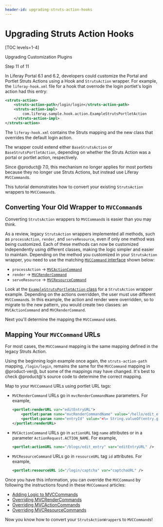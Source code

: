 ```yaml
---
header-id: upgrading-struts-action-hooks
---
```


# Upgrading Struts Action Hooks

[TOC levels=1-4]

<div class="learn-path-step row">
    <p id="stepTitle">Upgrading Customization Plugins</p><p>Step 11 of 11</p>
</div>

In Liferay Portal 6.1 and 6.2, developers could customize the Portal and Portlet
Struts Actions using a Hook and `StrutsAction` wrapper. For example, the
`liferay-hook.xml` file for a hook that overrode the login portlet's login
action had this entry:

```xml
<struts-action>
    <struts-action-path>/login/login</struts-action-path>
    <struts-action-impl>
        com.liferay.sample.hook.action.ExampleStrutsPortletAction
    </struts-action-impl>
</struts-action>
```

The `liferay-hook.xml` contains the Struts mapping and the new class that 
overrides the default login action. 

The wrapper could extend either `BaseStrutsAction` or `BaseStrutsPortletAction`,
depending on whether the Struts Action was a portal or portlet action,
respectively.

Since @product@ 7.0, this mechanism no longer applies for most portlets because
they no longer use Struts Actions, but instead use Liferay `MVCCommand`s.

This tutorial demonstrates how to convert your existing `StrutsAction` wrappers
to `MVCCommand`s. 

## Converting Your Old Wrapper to `MVCCommand`s

Converting `StrutsAction` wrappers to `MVCCommand`s is easier than you may
think.

As a review, legacy `StrutsAction` wrappers implemented all methods, such as
`processAction`, `render`, and `serveResource`, even if only one method was
being customized. Each of these methods can now be customized independently
using different classes, making the logic simpler and easier to maintain.
Depending on the method you customized in your `StrutsAction` wrapper, you need
to use the matching 
[`MVCCommand` interface](@platform-ref@/7.2-latest/javadocs/portal-kernel/com/liferay/portal/kernel/portlet/bridges/mvc/MVCCommand.html)
shown below:

-   `processAction` &rarr; [`MVCActionCommand`](@platform-ref@/7.2-latest/javadocs/portal-kernel/com/liferay/portal/kernel/portlet/bridges/mvc/MVCActionCommand.html)
-   `render` &rarr; [`MVCRenderCommand`](@platform-ref@/7.2-latest/javadocs/portal-kernel/com/liferay/portal/kernel/portlet/bridges/mvc/MVCRenderCommand.html)
-   `serveResource` &rarr; [`MVCResourceCommand`](@platform-ref@/7.2-latest/javadocs/portal-kernel/com/liferay/portal/kernel/portlet/bridges/mvc/MVCResourceCommand.html)

Look at the
[`ExampleStrutsPortletAction` class](/docs/6-2/tutorials/-/knowledge_base/t/overriding-and-adding-struts-actions)
for a `StrutsAction` wrapper example. Depending on the actions overridden, the
user must use different `MVCCommand`s. In this example, the action and render
were overridden, so to migrate to the new pattern, you would create two classes:
an `MVCActionCommand` and `MVCRenderCommand`.

Next you'll determine the mapping the `MVCCommand` uses.

## Mapping Your `MVCCommand` URLs

For most cases, the `MVCCommand` mapping is the same mapping defined in the 
legacy Struts Action.

Using the beginning login example once again, the `struts-action-path` mapping,
`/login/login`, remains the same for the `MVCCommand` mapping in @product-ver@,
but some of the mappings may have changed. It's best to check @product@'s source
code to determine the correct mapping.

Map to your `MVCCommand` URLs using portlet URL tags:

- `MVCRenderCommand` URLs go in `mvcRenderCommandName` parameters. For
  example,

    ```xml
    <portlet:renderURL var="editEntryURL">
        <portlet:param name="mvcRenderCommandName" value="/hello/edit_entry" />
        <portlet:param name="entryId" value="<%= String.valueOf(entry.getEntryId()) %>" />
    </portlet:renderURL>
    ```

- `MVCActionCommand` URLs go in `actionURL` tag `name` attributes or in a
  parameter `ActionRequest.ACTION_NAME`. For example,

    ```xml
    <portlet:actionURL name="/blogs/edit_entry" var="editEntryURL" />
    ```
 
- `MVCResourceCommand` URLs go in `resourceURL` tag `id` attributes. For
  example,

    ```xml
    <portlet:resourceURL id="/login/captcha" var="captchaURL" />
    ```

Once you have this information, you can override the `MVCCommand` by following
the instructions found in these `MVCCommand` articles:

-   [Adding Logic to MVCCommands](/docs/7-2/customization/-/knowledge_base/c/adding-logic-to-mvc-commands)
-   [Overriding MVCRenderCommands](/docs/7-2/customization/-/knowledge_base/c/overriding-mvcrendercommand)
-   [Overriding MVCActionCommands](/docs/7-2/customization/-/knowledge_base/c/overriding-mvcactioncommand)
-   [Overriding MVCResourceCommands](/docs/7-2/customization/-/knowledge_base/c/overriding-mvcresourcecommand)

Now you know how to convert your `StrutsActionWrapper`s to `MVCCommand`s!
